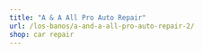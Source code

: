 ```yaml
---
title: "A & A All Pro Auto Repair"
url: /los-banos/a-and-a-all-pro-auto-repair-2/
shop: car repair
---
```

